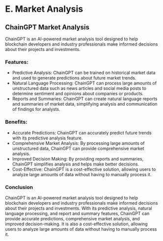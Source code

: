 # E. Market Analysis

## ChainGPT Market Analysis

ChainGPT is an AI-powered market analysis tool designed to help blockchain developers and industry professionals make informed decisions about their projects and investments.

### Features:

* Predictive Analysis: ChainGPT can be trained on historical market data and used to generate predictions about future market trends.
* Natural Language Processing: ChainGPT can process large amounts of unstructured data such as news articles and social media posts to determine sentiment and opinions about companies or products.
* Reports and Summaries: ChainGPT can create natural language reports and summaries of market data, simplifying analysis and communication of findings for analysts.

### Benefits:

* Accurate Predictions: ChainGPT can accurately predict future trends with its predictive analysis feature.
* Comprehensive Market Analysis: By processing large amounts of unstructured data, ChainGPT can provide comprehensive market analysis.
* Improved Decision Making: By providing reports and summaries, ChainGPT simplifies analysis and helps make better decisions.
* Cost-Effective: ChainGPT is a cost-effective solution, allowing users to analyze large amounts of data without having to manually process it.

### Conclusion

ChainGPT is an AI-powered market analysis tool designed to help blockchain developers and industry professionals make informed decisions about their projects and investments. With its predictive analysis, natural language processing, and report and summary features, ChainGPT can provide accurate predictions, comprehensive market analysis, and improved decision-making. It is also a cost-effective solution, allowing users to analyze large amounts of data without having to manually process it.
